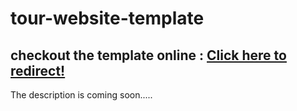 # tour-website-template
<h2> checkout the template online : <a href="https://tourismsho.netlify.app" > Click here to redirect! </a> </h2>


The description is coming soon.....
